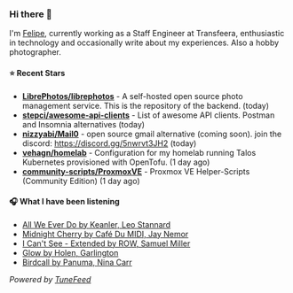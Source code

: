 ### Hi there 👋

I'm [Felipe](https://felipevm.com), currently working as a Staff Engineer at Transfeera, enthusiastic in technology and occasionally write about my experiences. Also a hobby photographer.

#### ⭐ Recent Stars
- **[LibrePhotos/librephotos](https://github.com/LibrePhotos/librephotos)** - A self-hosted open source photo management service. This is the repository of the backend. (today)
- **[stepci/awesome-api-clients](https://github.com/stepci/awesome-api-clients)** - List of awesome API clients. Postman and Insomnia alternatives (today)
- **[nizzyabi/Mail0](https://github.com/nizzyabi/Mail0)** - open source gmail alternative (coming soon). join the discord: https://discord.gg/5nwrvt3JH2 (today)
- **[vehagn/homelab](https://github.com/vehagn/homelab)** - Configuration for my homelab running Talos Kubernetes provisioned with OpenTofu. (1 day ago)
- **[community-scripts/ProxmoxVE](https://github.com/community-scripts/ProxmoxVE)** - Proxmox VE Helper-Scripts (Community Edition)  (1 day ago)

#### 🎧 What I have been listening
- [All We Ever Do by Keanler, Leo Stannard](https://open.spotify.com/track/1J0k2Hz5YkuMwpUG2bOxjw)
- [Midnight Cherry by Café Du MIDI, Jay Nemor](https://open.spotify.com/track/0cmTnG9H3HHxcH9l316WSX)
- [I Can&#39;t See - Extended by ROW, Samuel Miller](https://open.spotify.com/track/7v4CkKgv07ZztFpeZDcro3)
- [Glow by Holen, Garlington](https://open.spotify.com/track/0agNugvVObWqrc4TBHoe59)
- [Birdcall by Panuma, Nina Carr](https://open.spotify.com/track/4PkxMxFIt59GjRxjzi0Cik)

_Powered by [TuneFeed](https://tunefeed.app?ref=github.com)_
